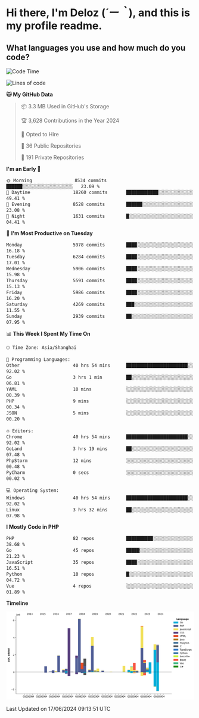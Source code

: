 # **Hi there, I'm Deloz (*´ー｀*), and this is my profile readme.**

## **What languages you use and how much do you code?**

<!--START_SECTION:waka-->
![Code Time](http://img.shields.io/badge/Code%20Time-4%2C216%20hrs%2020%20mins-blue)

![Lines of code](https://img.shields.io/badge/From%20Hello%20World%20I%27ve%20Written-41.9%20million%20lines%20of%20code-blue)

**🐱 My GitHub Data** 

> 📦 3.3 MB Used in GitHub's Storage 
 > 
> 🏆 3,628 Contributions in the Year 2024
 > 
> 💼 Opted to Hire
 > 
> 📜 36 Public Repositories 
 > 
> 🔑 191 Private Repositories 
 > 
**I'm an Early 🐤** 

```text
🌞 Morning                8534 commits        ██████░░░░░░░░░░░░░░░░░░░   23.09 % 
🌆 Daytime                18260 commits       ████████████░░░░░░░░░░░░░   49.41 % 
🌃 Evening                8528 commits        ██████░░░░░░░░░░░░░░░░░░░   23.08 % 
🌙 Night                  1631 commits        █░░░░░░░░░░░░░░░░░░░░░░░░   04.41 % 
```
📅 **I'm Most Productive on Tuesday** 

```text
Monday                   5978 commits        ████░░░░░░░░░░░░░░░░░░░░░   16.18 % 
Tuesday                  6284 commits        ████░░░░░░░░░░░░░░░░░░░░░   17.01 % 
Wednesday                5906 commits        ████░░░░░░░░░░░░░░░░░░░░░   15.98 % 
Thursday                 5591 commits        ████░░░░░░░░░░░░░░░░░░░░░   15.13 % 
Friday                   5986 commits        ████░░░░░░░░░░░░░░░░░░░░░   16.20 % 
Saturday                 4269 commits        ███░░░░░░░░░░░░░░░░░░░░░░   11.55 % 
Sunday                   2939 commits        ██░░░░░░░░░░░░░░░░░░░░░░░   07.95 % 
```


📊 **This Week I Spent My Time On** 

```text
🕑︎ Time Zone: Asia/Shanghai

💬 Programming Languages: 
Other                    40 hrs 54 mins      ███████████████████████░░   92.02 % 
Go                       3 hrs 1 min         ██░░░░░░░░░░░░░░░░░░░░░░░   06.81 % 
YAML                     10 mins             ░░░░░░░░░░░░░░░░░░░░░░░░░   00.39 % 
PHP                      9 mins              ░░░░░░░░░░░░░░░░░░░░░░░░░   00.34 % 
JSON                     5 mins              ░░░░░░░░░░░░░░░░░░░░░░░░░   00.20 % 

🔥 Editors: 
Chrome                   40 hrs 54 mins      ███████████████████████░░   92.02 % 
GoLand                   3 hrs 19 mins       ██░░░░░░░░░░░░░░░░░░░░░░░   07.48 % 
PhpStorm                 12 mins             ░░░░░░░░░░░░░░░░░░░░░░░░░   00.48 % 
PyCharm                  0 secs              ░░░░░░░░░░░░░░░░░░░░░░░░░   00.02 % 

💻 Operating System: 
Windows                  40 hrs 54 mins      ███████████████████████░░   92.02 % 
Linux                    3 hrs 32 mins       ██░░░░░░░░░░░░░░░░░░░░░░░   07.98 % 
```

**I Mostly Code in PHP** 

```text
PHP                      82 repos            ██████████░░░░░░░░░░░░░░░   38.68 % 
Go                       45 repos            █████░░░░░░░░░░░░░░░░░░░░   21.23 % 
JavaScript               35 repos            ████░░░░░░░░░░░░░░░░░░░░░   16.51 % 
Python                   10 repos            █░░░░░░░░░░░░░░░░░░░░░░░░   04.72 % 
Vue                      4 repos             ░░░░░░░░░░░░░░░░░░░░░░░░░   01.89 % 
```



**Timeline**

![Lines of Code chart](https://raw.githubusercontent.com/deloz/deloz/main/assets/bar_graph.png)


 Last Updated on 17/06/2024 09:13:51 UTC
<!--END_SECTION:waka-->
